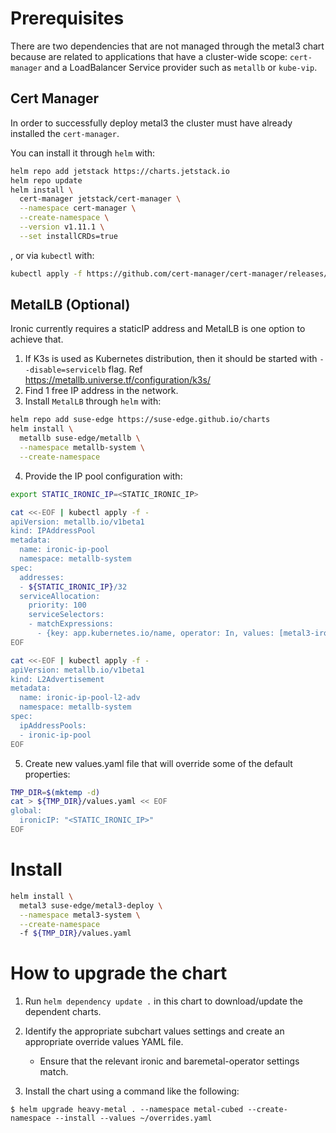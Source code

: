# Prerequisites
There are two dependencies that are not managed through the metal3 chart because are related to applications that have a cluster-wide scope: `cert-manager` and a LoadBalancer Service provider such as `metallb` or `kube-vip`.

## Cert Manager
In order to successfully deploy metal3 the cluster must have already installed the `cert-manager`.

You can install it through `helm` with:
```bash
helm repo add jetstack https://charts.jetstack.io
helm repo update
helm install \
  cert-manager jetstack/cert-manager \
  --namespace cert-manager \
  --create-namespace \
  --version v1.11.1 \
  --set installCRDs=true
```
, or via `kubectl` with:
```bash
kubectl apply -f https://github.com/cert-manager/cert-manager/releases/download/v1.11.1/cert-manager.yaml
```

## MetalLB (Optional)
Ironic currently requires a staticIP address and MetalLB is one option to achieve that.

1. If K3s is used as Kubernetes distribution, then it should be started with `--disable=servicelb` flag. Ref https://metallb.universe.tf/configuration/k3s/
2. Find 1 free IP address in the network.
3. Install `MetalLB` through `helm` with:

```bash
helm repo add suse-edge https://suse-edge.github.io/charts
helm install \
  metallb suse-edge/metallb \
  --namespace metallb-system \
  --create-namespace
```

4. Provide the IP pool configuration with:

```bash
export STATIC_IRONIC_IP=<STATIC_IRONIC_IP>

cat <<-EOF | kubectl apply -f -
apiVersion: metallb.io/v1beta1
kind: IPAddressPool
metadata:
  name: ironic-ip-pool
  namespace: metallb-system
spec:
  addresses:
  - ${STATIC_IRONIC_IP}/32
  serviceAllocation:
    priority: 100
    serviceSelectors:
    - matchExpressions:
      - {key: app.kubernetes.io/name, operator: In, values: [metal3-ironic]}
EOF

cat <<-EOF | kubectl apply -f -
apiVersion: metallb.io/v1beta1
kind: L2Advertisement
metadata:
  name: ironic-ip-pool-l2-adv
  namespace: metallb-system
spec:
  ipAddressPools:
  - ironic-ip-pool
EOF
```

5. Create new values.yaml file that will override some of the default properties:

```bash
TMP_DIR=$(mktemp -d)
cat > ${TMP_DIR}/values.yaml << EOF
global:
  ironicIP: "<STATIC_IRONIC_IP>"
EOF
```

# Install

```bash
helm install \
  metal3 suse-edge/metal3-deploy \
  --namespace metal3-system \
  --create-namespace
  -f ${TMP_DIR}/values.yaml
```

# How to upgrade the chart
1. Run `helm dependency update .` in this chart to download/update the dependent charts.

2. Identify the appropriate subchart values settings and create an appropriate override values YAML file.
   * Ensure that the relevant ironic and baremetal-operator settings match.

3. Install the chart using a command like the following:

```console
$ helm upgrade heavy-metal . --namespace metal-cubed --create-namespace --install --values ~/overrides.yaml
```
